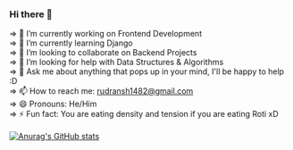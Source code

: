### Hi there 👋


=> 🔭 I’m currently working on Frontend Development <br/>
=> 🌱 I’m currently learning Django <br/>
=> 👯 I’m looking to collaborate on Backend Projects <br/>
=> 🤔 I’m looking for help with Data Structures & Algorithms <br/>
=> 💬 Ask me about anything that pops up in your mind, I'll be happy to help :D <br/>
=> 📫 How to reach me: rudransh1482@gmail.com <br/>
=> 😄 Pronouns: He/Him <br/>
=> ⚡ Fun fact: You are eating density and tension if you are eating Roti xD <br/>
<br/>
[![Anurag's GitHub stats](https://github-readme-stats.vercel.app/api?username=Red-0111)](https://github.com/anuraghazra/github-readme-stats)
